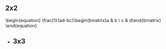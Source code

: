 ## 2x2
\begin{equation}
\frac{1}{ad-bc}\begin{bmatrix}a & b \\ c & d\end{bmatrix}
\end{equation}
- ## 3x3